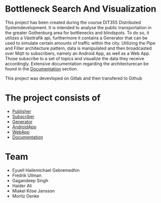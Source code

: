 # Bottleneck Search And Visualization
This project has been created during the course DIT355 Distributed Systemdevelopment.
It is intended to analyse the public transportation in the greater Gothenburg area for bottlenecks and blindspots.
To do so, it utilizes a Västtrafik api, furthermore it contains a Generator that can be used to simulate certain amounts of traffic within the city.
Utilizing the Pipe and Filter architecture pattern, data is manipulated and then broadcasted over Mqtt to subscribers, namely an Android App, as well as a Web App. 
Those subscribe to a set of topics and visualize the data they receive accordingly. 
Extensive documentation regarding the architecturecan be found in the [Documentation](https://github.com/DetailsMatterM/BottleneckSearchAndVisualization/tree/main/Documentation) section. <br> 

This project was devevloped on Gitlab and then transfered to Github

# The project consists of
* [Publisher](https://github.com/DetailsMatterM/BottleneckSearchAndVisualization/tree/main/Publisher) <br>
* [Subscriber](https://github.com/DetailsMatterM/BottleneckSearchAndVisualization/tree/main/Subscriber) <br>
* [Generator](https://github.com/DetailsMatterM/BottleneckSearchAndVisualization/tree/main/Generator) <br>
* [AndroidApp](https://github.com/DetailsMatterM/BottleneckSearchAndVisualization/tree/main/AndroidApp) <br>
* [WebApp](https://github.com/DetailsMatterM/BottleneckSearchAndVisualization/tree/main/WebApp) <br>
* [Documentation](https://github.com/DetailsMatterM/BottleneckSearchAndVisualization/tree/main/Documentation) <br>

# Team
* Eyuell Hailemichael Gebremedhin
* Fredrik Ullman
* Gagandeep Singh
* Haider Ali
* Miakel Köse Jansson
* Moritz Denke
